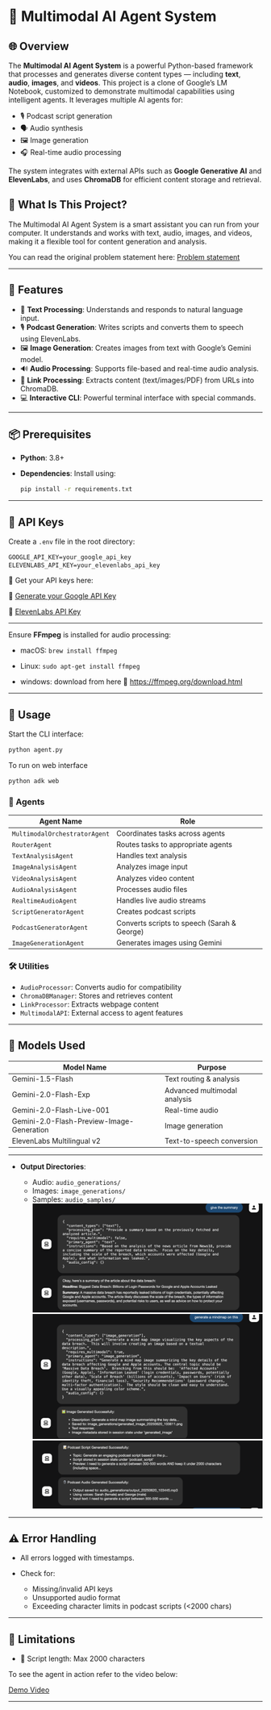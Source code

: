 

# 🤖 Multimodal AI Agent System

## 🌐 Overview

The **Multimodal AI Agent System** is a powerful Python-based framework that processes and generates diverse content types — including **text**, **audio**, **images**, and **videos**. This project is a  clone of Google’s LM Notebook, customized to demonstrate multimodal capabilities using intelligent agents. It leverages multiple AI agents for:

* 🎙 Podcast script generation
* 🗣 Audio synthesis
* 🖼 Image generation
* 🎧 Real-time audio processing

The system integrates with external APIs such as **Google Generative AI** and **ElevenLabs**, and uses **ChromaDB** for efficient content storage and retrieval.

## 🌟 What Is This Project?

 
The Multimodal AI Agent System is a smart assistant you can run from your computer. It understands and works with text, audio, images, and videos, making it a flexible tool for content generation and analysis.

You can read the original problem statement here:
[Problem statement](https://github.com/cladius/agentic-ai/blob/master/sample_problem.md)

---

## 🚀 Features

* 📝 **Text Processing**: Understands and responds to natural language input.
* 🎙 **Podcast Generation**: Writes scripts and converts them to speech using ElevenLabs.
* 🖼 **Image Generation**: Creates images from text with Google’s Gemini model.
* 🔊 **Audio Processing**: Supports file-based and real-time audio analysis.
* 🔗 **Link Processing**: Extracts content (text/images/PDF) from URLs into ChromaDB.
* 💻 **Interactive CLI**: Powerful terminal interface with special commands.

---

## 📦 Prerequisites

* **Python**: 3.8+
* **Dependencies**:
  Install using:

  ```bash
  pip install -r requirements.txt
  ```



---

## 🔐 API Keys

Create a `.env` file in the root directory:

```env
GOOGLE_API_KEY=your_google_api_key  
ELEVENLABS_API_KEY=your_elevenlabs_api_key
```
🔑 Get your API keys here:

🔹 [Generate your Google API Key](https://aistudio.google.com/apikey)

🔸 [ElevenLabs API Key](https://elevenlabs.io/app/settings/api-keys)

---


Ensure **FFmpeg** is installed for audio processing:

* macOS: `brew install ffmpeg`
* Linux: `sudo apt-get install ffmpeg`

* windows: download from here   🔗 https://ffmpeg.org/download.html



---

## 💬 Usage

Start the CLI interface:

```bash
python agent.py
```
To run on web interface

```bash
python adk web
```




### 🤖 Agents

| Agent Name                    | Role                                        |
| ----------------------------- | ------------------------------------------- |
| `MultimodalOrchestratorAgent` | Coordinates tasks across agents             |
| `RouterAgent`                 | Routes tasks to appropriate agents          |
| `TextAnalysisAgent`           | Handles text analysis                       |
| `ImageAnalysisAgent`          | Analyzes image input                        |
| `VideoAnalysisAgent`          | Analyzes video content                      |
| `AudioAnalysisAgent`          | Processes audio files                       |
| `RealtimeAudioAgent`          | Handles live audio streams                  |
| `ScriptGeneratorAgent`        | Creates podcast scripts                     |
| `PodcastGeneratorAgent`       | Converts scripts to speech (Sarah & George) |
| `ImageGenerationAgent`        | Generates images using Gemini               |

### 🛠 Utilities

* `AudioProcessor`: Converts audio for compatibility
* `ChromaDBManager`: Stores and retrieves content
* `LinkProcessor`: Extracts webpage content
* `MultimodalAPI`: External access to agent features

---

## 🧠 Models Used

| Model Name                                | Purpose                      |
| ----------------------------------------- | ---------------------------- |
| Gemini-1.5-Flash                          | Text routing & analysis      |
| Gemini-2.0-Flash-Exp                      | Advanced multimodal analysis |
| Gemini-2.0-Flash-Live-001                 | Real-time audio              |
| Gemini-2.0-Flash-Preview-Image-Generation | Image generation             |
| ElevenLabs Multilingual v2                | Text-to-speech conversion    |

---



* **Output Directories**:

  * Audio: `audio_generations/`
  * Images: `image_generations/`
  * Samples: `audio_samples/`
![image](../assests/l5.png)
![image](../assests/l5_1.png)
![image](../assests/l5_2.png)



---

## ⚠️ Error Handling

* All errors logged with timestamps.
* Check for:

  * Missing/invalid API keys
  * Unsupported audio format
  *  Exceeding character limits in podcast scripts (<2000 chars)

---

## 🧪 Limitations

* 📜 Script length: Max 2000 characters


To see the agent in action refer to the video below:

[Demo Video](https://drive.google.com/file/d/1ydevs3OMk1Skn8dXi3tU9BV1G_nbbHWC/view)


---



